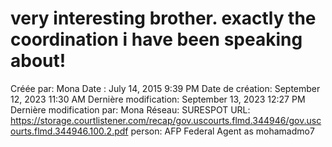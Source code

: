 # very interesting brother. exactly the coordination i have been speaking about!

Créée par: Mona
Date : July 14, 2015 9:39 PM
Date de création: September 12, 2023 11:30 AM
Dernière modification: September 13, 2023 12:27 PM
Dernière modification par: Mona
Réseau: SURESPOT
URL: https://storage.courtlistener.com/recap/gov.uscourts.flmd.344946/gov.uscourts.flmd.344946.100.2.pdf
person: AFP Federal Agent as mohamadmo7